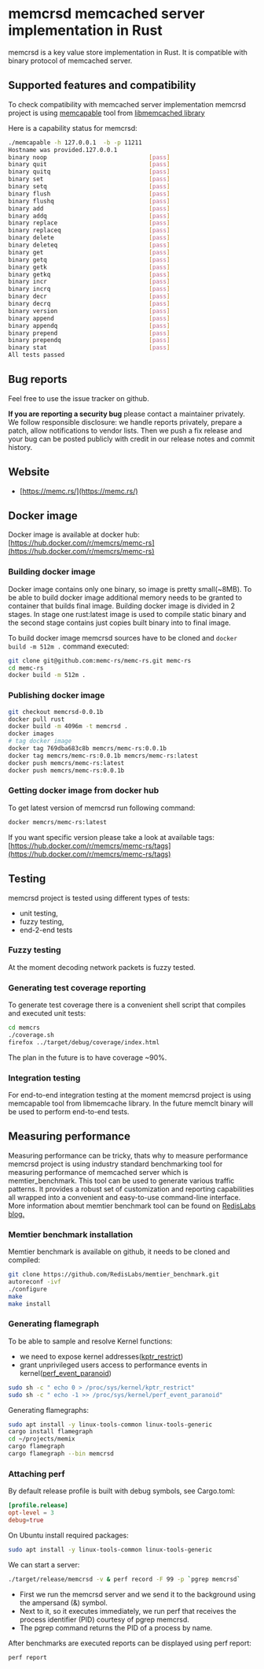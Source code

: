 # memcrsd memcached server implementation in Rust

memcrsd is a key value store implementation in Rust. It is compatible with binary protocol of memcached server.

## Supported features and compatibility

To check compatibility with memcached server implementation memcrsd project
is using [memcapable](http://docs.libmemcached.org/bin/memcapable.html) tool from [libmemcached library](https://libmemcached.org/libMemcached.html)

Here is a capability status for memcrsd:

```sh
./memcapable -h 127.0.0.1  -b -p 11211                 
Hostname was provided.127.0.0.1
binary noop                             [pass]
binary quit                             [pass]
binary quitq                            [pass]
binary set                              [pass]
binary setq                             [pass]
binary flush                            [pass]
binary flushq                           [pass]
binary add                              [pass]
binary addq                             [pass]
binary replace                          [pass]
binary replaceq                         [pass]
binary delete                           [pass]
binary deleteq                          [pass]
binary get                              [pass]
binary getq                             [pass]
binary getk                             [pass]
binary getkq                            [pass]
binary incr                             [pass]
binary incrq                            [pass]
binary decr                             [pass]
binary decrq                            [pass]
binary version                          [pass]
binary append                           [pass]
binary appendq                          [pass]
binary prepend                          [pass]
binary prependq                         [pass]
binary stat                             [pass]
All tests passed
```

## Bug reports

Feel free to use the issue tracker on github.

**If you are reporting a security bug** please contact a maintainer privately.
We follow responsible disclosure: we handle reports privately, prepare a
patch, allow notifications to vendor lists. Then we push a fix release and your
bug can be posted publicly with credit in our release notes and commit
history.

## Website

* [https://memc.rs/](https://memc.rs/)

## Docker image

Docker image is available at docker hub: [https://hub.docker.com/r/memcrs/memc-rs](https://hub.docker.com/r/memcrs/memc-rs)

### Building docker image

Docker image contains only one binary, so image is pretty small(~8MB). To be able to build docker image additional memory needs to be granted to container that builds final image. Building docker image is divided in 2 stages. In stage one rust:latest image is used to compile static binary and the second stage contains just copies built binary into to final image.

To build docker image memcrsd sources have to be cloned and `docker build -m 512m .` command executed:

```sh
git clone git@github.com:memc-rs/memc-rs.git memc-rs
cd memc-rs
docker build -m 512m .
```

### Publishing docker image


```sh
git checkout memcrsd-0.0.1b
docker pull rust
docker build -m 4096m -t memcrsd .
docker images
# tag docker image
docker tag 769dba683c8b memcrs/memc-rs:0.0.1b
docker tag memcrs/memc-rs:0.0.1b memcrs/memc-rs:latest
docker push memcrs/memc-rs:latest
docker push memcrs/memc-rs:0.0.1b
```

### Getting docker image from docker hub

To get latest version of memcrsd run following command:

```sh
docker memcrs/memc-rs:latest
```

If you want specific version please take a look at available tags: [https://hub.docker.com/r/memcrs/memc-rs/tags](https://hub.docker.com/r/memcrs/memc-rs/tags)

## Testing

memcrsd project is tested using different types of tests:

* unit testing,
* fuzzy testing,
* end-2-end tests

### Fuzzy testing

At the moment decoding network packets is fuzzy tested.

### Generating test coverage reporting

To generate test coverage there is a convenient shell script that compiles and executed unit tests:

```sh
cd memcrs
./coverage.sh
firefox ../target/debug/coverage/index.html
```

The plan in the future is to have coverage ~90%.

### Integration testing

For end-to-end integration testing at the moment memcrsd project is using memcapable tool from libmemcache 
library. In the future memclt binary will be used to perform end-to-end tests.

## Measuring performance

Measuring performance can be tricky, thats why to measure performance memcrsd
project is using industry standard benchmarking tool for measuring performance
of memcached server which is memtier_benchmark.
This tool can be used to generate various traffic patterns. It provides a robust
set of customization and reporting capabilities all wrapped into a convenient and
easy-to-use command-line interface.
More information about memtier benchmark tool can be found on [RedisLabs blog.](https://redislabs.com/blog/memtier_benchmark-a-high-throughput-benchmarking-tool-for-redis-memcached/)

### Memtier benchmark installation

Memtier benchmark is available on github, it needs to be cloned and compiled:

```sh
git clone https://github.com/RedisLabs/memtier_benchmark.git
autoreconf -ivf
./configure
make
make install
```

### Generating flamegraph

To be able to sample and resolve Kernel functions:

* we need to expose kernel addresses([kptr_restrict](https://sysctl-explorer.net/kernel/kptr_restrict/))
* grant unprivileged users access to performance events in kernel([perf_event_paranoid](https://sysctl-explorer.net/kernel/perf_event_paranoid/))

```sh
sudo sh -c " echo 0 > /proc/sys/kernel/kptr_restrict"
sudo sh -c " echo -1 >> /proc/sys/kernel/perf_event_paranoid"
```

Generating flamegraphs:

```sh
sudo apt install -y linux-tools-common linux-tools-generic
cargo install flamegraph
cd ~/projects/memix
cargo flamegraph
cargo flamegraph --bin memcrsd
```

### Attaching perf

By default release profile is built with debug symbols, see Cargo.toml:

```toml
[profile.release]
opt-level = 3
debug=true
```

On Ubuntu install required packages:

```sh
sudo apt install -y linux-tools-common linux-tools-generic
```

We can start a server:

```sh
./target/release/memcrsd -v & perf record -F 99 -p `pgrep memcrsd`
```

* First we run the memcrsd server and we send it to the background using the ampersand (&) symbol.
* Next to it, so it executes immediately, we run perf that receives the process identifier (PID) courtesy of pgrep memcrsd.
* The pgrep command returns the PID of a process by name.

After benchmarks are executed reports can be displayed using perf report:

```sh
perf report
```
